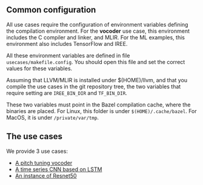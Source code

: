 ## Common configuration

All use cases require the configuration of environment 
variables defining the compilation environment. For the 
**vocoder** use case, this environment includes the C compiler
and linker, and MLIR. For the ML examples, this environment
also includes TensorFlow and IREE.

All these environment variables are defined in 
file ```usecases/makefile.config```. You should open this file
and set the correct values for these variables. 

Assuming that LLVM/MLIR is installed under $(HOME)/llvm, and that you
compile the use cases in the git repository tree, the two variables
that require setting are ```IREE_BIN_DIR``` and ```TF_BIN_DIR```.

These two variables must point in the Bazel compilation cache, where
the binaries are placed. For Linux, this folder is 
under ```$(HOME)/.cache/bazel```. For MacOS, it is 
under ```/private/var/tmp```.

## The use cases
We provide 3 use cases: 
* [A pitch tuning vocoder](usecases/vocoder/README.md)
* [A time series CNN based on LSTM](usecases/time-series/README.md)
* [An instance of Resnet50](usecases/resnet50/README.md)


